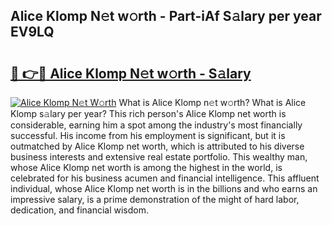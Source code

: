 ## Alice Klomp N𝚎t w𝚘rth - Part-iAf S𝚊lary per year EV9LQ

# <h2><a href="http://gc4dle.nevu.top/?p=Alice+Klomp">🔗 👉🔴 Alice Klomp N𝚎t w𝚘rth - S𝚊lary</a></h2>

[![Alice Klomp N𝚎t W𝚘rth](https://i.imgur.com/Oavwk0R.jpeg)](http://gc4dle.nevu.top/?p=Alice+Klomp)
What is Alice Klomp n𝚎t w𝚘rth? What is Alice Klomp s𝚊lary per year?
This rich person's Alice Klomp net worth is considerable, earning him a spot among the industry's most financially successful. His income from his employment is significant, but it is outmatched by Alice Klomp net worth, which is attributed to his diverse business interests and extensive real estate portfolio. This wealthy man, whose Alice Klomp net worth is among the highest in the world, is celebrated for his business acumen and financial intelligence. This affluent individual, whose Alice Klomp net worth is in the billions and who earns an impressive salary, is a prime demonstration of the might of hard labor, dedication, and financial wisdom.
